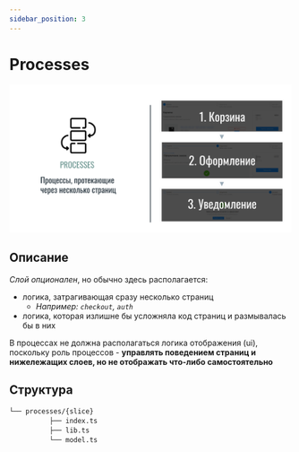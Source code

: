 ```yaml
---
sidebar_position: 3
---
```


# Processes

![processes-themed-bordered](/img/layers/processes.png)

## Описание

*Слой опционален*, но обычно здесь располагается:

- логика, затрагивающая сразу несколько страниц
  - *Например: `checkout`, `auth`*
- логика, которая излишне бы усложняла код страниц и размывалась бы в них

В процессах не должна располагаться логика отображения (ui), поскольку роль процессов - **управлять поведением страниц и нижележащих слоев, но не отображать что-либо самостоятельно**

## Структура

```sh
└── processes/{slice}
          ├── index.ts
          ├── lib.ts
          └── model.ts
```
